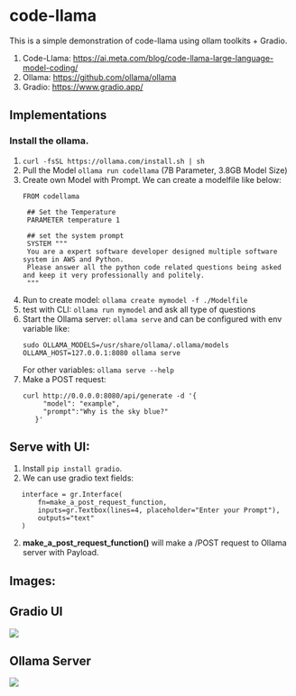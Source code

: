 # code-llama
This is a simple demonstration of code-llama using ollam toolkits + Gradio.

1. Code-Llama: https://ai.meta.com/blog/code-llama-large-language-model-coding/
2. Ollama: https://github.com/ollama/ollama
3. Gradio: https://www.gradio.app/

## Implementations

### Install  the ollama.
1. `curl -fsSL https://ollama.com/install.sh | sh `
2. Pull the Model `ollama run codellama` (7B Parameter, 3.8GB Model Size)
3. Create own Model with Prompt. We can create a modelfile like below:
   ```
   FROM codellama

    ## Set the Temperature
    PARAMETER temperature 1
    
    ## set the system prompt
    SYSTEM """
    You are a expert software developer designed multiple software system in AWS and Python.
    Please answer all the python code related questions being asked and keep it very professionally and politely. 
    """
    ```
4. Run to create model: `ollama create mymodel -f ./Modelfile`
5. test with CLI: `ollama run mymodel` and ask all type of questions
6. Start the Ollama server: `ollama serve` and can be configured with env variable like:
   ```
   sudo OLLAMA_MODELS=/usr/share/ollama/.ollama/models OLLAMA_HOST=127.0.0.1:8080 ollama serve
   ```
   For other variables: `ollama serve --help`
7. Make a POST request: 
    ```
    curl http://0.0.0.0:8080/api/generate -d '{
         "model": "example",
         "prompt":"Why is the sky blue?"
       }'
    ```

## Serve with UI:
1. Install `pip install gradio`.
2. We can use gradio text fields:

```
   interface = gr.Interface(
       fn=make_a_post_request_function,
       inputs=gr.Textbox(lines=4, placeholder="Enter your Prompt"),
       outputs="text"
   )
```
2. **make_a_post_request_function()** will make a /POST request to Ollama server with Payload.


## Images:

## Gradio UI
<img src="./images/img.png">

## Ollama Server
<img src="./images/img_1.png">
